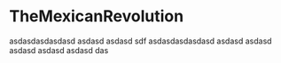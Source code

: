 ﻿# TheMexicanRevolution
asdasdasdasdasd
asdasd
asdasd
sdf
asdasdasdasdasd
asdasd
asdasd
asdasd
asdasd
asdasd
das
